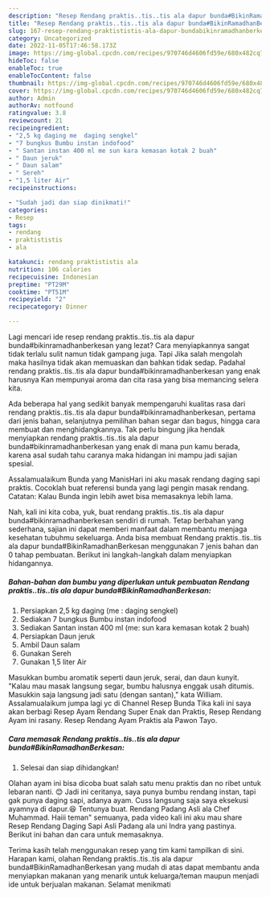 ```yaml
---
description: "Resep Rendang praktis..tis..tis ala dapur bunda#BikinRamadhanBerkesan yang Bikin Ngiler "
title: "Resep Rendang praktis..tis..tis ala dapur bunda#BikinRamadhanBerkesan yang Bikin Ngiler "
slug: 167-resep-rendang-praktististis-ala-dapur-bundabikinramadhanberkesan-yang-bikin-ngiler
category: Uncategorized
date: 2022-11-05T17:46:58.173Z
image: https://img-global.cpcdn.com/recipes/970746d4606fd59e/680x482cq70/rendang-praktististis-ala-dapur-bundabikinramadhanberkesan-foto-resep-utama.jpg
hideToc: false
enableToc: true
enableTocContent: false
thumbnail: https://img-global.cpcdn.com/recipes/970746d4606fd59e/680x482cq70/rendang-praktististis-ala-dapur-bundabikinramadhanberkesan-foto-resep-utama.jpg
cover: https://img-global.cpcdn.com/recipes/970746d4606fd59e/680x482cq70/rendang-praktististis-ala-dapur-bundabikinramadhanberkesan-foto-resep-utama.jpg
author: Admin
authorAv: notfound
ratingvalue: 3.8
reviewcount: 21
recipeingredient:
- "2,5 kg daging me  daging sengkel"
- "7 bungkus Bumbu instan indofood"
- " Santan instan 400 ml me sun kara kemasan kotak 2 buah"
- " Daun jeruk"
- " Daun salam"
- " Sereh"
- "1,5 liter Air"
recipeinstructions:

- "Sudah jadi dan siap dinikmati!"
categories:
- Resep
tags:
- rendang
- praktististis
- ala

katakunci: rendang praktististis ala 
nutrition: 106 calories
recipecuisine: Indonesian
preptime: "PT29M"
cooktime: "PT51M"
recipeyield: "2"
recipecategory: Dinner

---
```



Lagi mencari ide resep rendang praktis..tis..tis ala dapur bunda#bikinramadhanberkesan yang lezat? Cara menyiapkannya sangat tidak terlalu sulit namun tidak gampang juga. Tapi Jika salah mengolah maka hasilnya tidak akan memuaskan dan bahkan tidak sedap. Padahal rendang praktis..tis..tis ala dapur bunda#bikinramadhanberkesan yang enak harusnya Kan mempunyai aroma dan cita rasa yang bisa memancing selera kita.


Ada beberapa hal yang sedikit banyak mempengaruhi kualitas rasa dari rendang praktis..tis..tis ala dapur bunda#bikinramadhanberkesan, pertama dari jenis bahan, selanjutnya pemilihan bahan segar dan bagus, hingga cara membuat dan menghidangkannya. Tak perlu bingung jika hendak menyiapkan rendang praktis..tis..tis ala dapur bunda#bikinramadhanberkesan yang enak di mana pun kamu berada, karena asal sudah tahu caranya maka hidangan ini mampu jadi sajian spesial.

Assalamualaikum Bunda yang ManisHari ini aku masak rendang daging sapi praktis. Cocoklah buat referensi bunda yang lagi pengin masak rendang. Catatan: Kalau Bunda ingin lebih awet bisa memasaknya lebih lama.


Nah, kali ini kita coba, yuk, buat rendang praktis..tis..tis ala dapur bunda#bikinramadhanberkesan sendiri di rumah. Tetap berbahan yang sederhana, sajian ini dapat memberi manfaat dalam membantu menjaga kesehatan tubuhmu sekeluarga. Anda bisa membuat Rendang praktis..tis..tis ala dapur bunda#BikinRamadhanBerkesan menggunakan 7 jenis bahan dan 0 tahap pembuatan. Berikut ini langkah-langkah dalam menyiapkan hidangannya.

<!--inarticleads1-->

##### Bahan-bahan dan bumbu yang diperlukan untuk pembuatan Rendang praktis..tis..tis ala dapur bunda#BikinRamadhanBerkesan:

1. Persiapkan 2,5 kg daging (me : daging sengkel)
1. Sediakan 7 bungkus Bumbu instan indofood
1. Sediakan  Santan instan 400 ml (me: sun kara kemasan kotak 2 buah)
1. Persiapkan  Daun jeruk
1. Ambil  Daun salam
1. Gunakan  Sereh
1. Gunakan 1,5 liter Air


Masukkan bumbu aromatik seperti daun jeruk, serai, dan daun kunyit. &#34;Kalau mau masak langsung segar, bumbu halusnya enggak usah ditumis. Masukkin saja langsung jadi satu (dengan santan),&#34; kata William. Assalamualaikum jumpa lagi yc di Channel Resep Bunda Tika kali ini saya akan berbagi Resep Ayam Rendang Super Enak dan Praktis, Resep Rendang Ayam ini rasany. Resep Rendang Ayam Praktis ala Pawon Tayo. 

<!--inarticleads2-->

##### Cara memasak Rendang praktis..tis..tis ala dapur bunda#BikinRamadhanBerkesan:


1. Selesai dan siap dihidangkan!

Olahan ayam ini bisa dicoba buat salah satu menu praktis dan no ribet untuk lebaran nanti. 😊 Jadi ini ceritanya, saya punya bumbu rendang instan, tapi gak punya daging sapi, adanya ayam. Cuss langsung saja saya eksekusi ayamnya di dapur.😆 Tentunya buat. Rendang Padang Asli ala Chef Muhammad. Haiii teman&#34; semuanya, pada video kali ini aku mau share Resep Rendang Daging Sapi Asli Padang ala uni Indra yang pastinya. Berikut ini bahan dan cara untuk memasaknya. 

Terima kasih telah menggunakan resep yang tim kami tampilkan di sini. Harapan kami, olahan Rendang praktis..tis..tis ala dapur bunda#BikinRamadhanBerkesan yang mudah di atas dapat membantu anda menyiapkan makanan yang menarik untuk keluarga/teman maupun menjadi ide untuk berjualan makanan. Selamat menikmati
